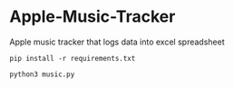 # Apple-Music-Tracker
Apple music tracker that logs data into excel spreadsheet 

```
pip install -r requirements.txt
```
```
python3 music.py
```
